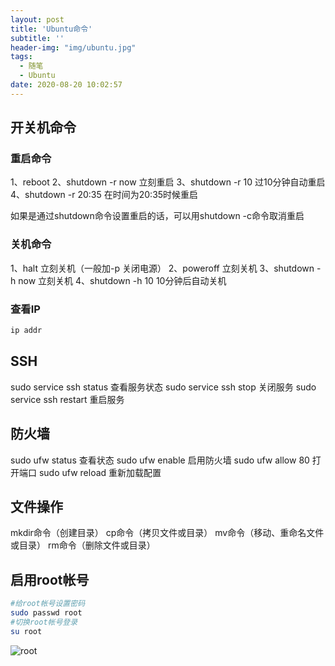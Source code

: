 ```yaml
---
layout: post
title: 'Ubuntu命令'
subtitle: ''
header-img: "img/ubuntu.jpg"
tags:
  - 随笔
  - Ubuntu
date: 2020-08-20 10:02:57
---
```


## 开关机命令

### 重启命令

1、reboot
2、shutdown -r now 立刻重启
3、shutdown -r 10 过10分钟自动重启
4、shutdown -r 20:35 在时间为20:35时候重启

如果是通过shutdown命令设置重启的话，可以用shutdown -c命令取消重启

### 关机命令

1、halt   立刻关机（一般加-p 关闭电源）
2、poweroff 立刻关机
3、shutdown -h now 立刻关机
4、shutdown -h 10 10分钟后自动关机

### 查看IP

``` bash
ip addr
```

## SSH

sudo service ssh status 查看服务状态
sudo service ssh stop  关闭服务
sudo service ssh restart  重启服务

## 防火墙

sudo ufw status 查看状态
sudo ufw enable 启用防火墙
sudo ufw allow 80 打开端口
sudo ufw reload 重新加载配置

## 文件操作

mkdir命令（创建目录）
cp命令（拷贝文件或目录）
mv命令（移动、重命名文件或目录）
rm命令（删除文件或目录）

## 启用root帐号

```bash
#给root帐号设置密码
sudo passwd root
#切换root帐号登录
su root
```

![root](root1.png)
